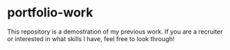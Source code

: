 # portfolio-work
This repository is a demostration of my previous work. If you are a recruiter or interested in what skills I have, feel free to look through!
